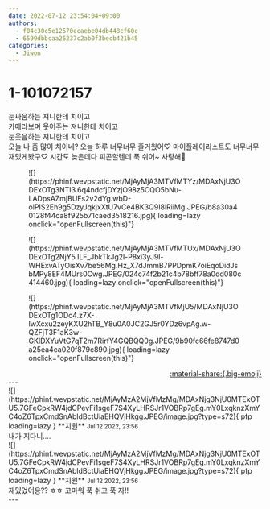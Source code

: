 ```yaml
---
date: 2022-07-12 23:54:04+09:00
authors:
  - f04c30c5e12570ecaebe04db448cf60c
  - 6599dbbcaa26237c2ab0f3becb421b45
categories:
  - Jiwon
---
```


# 1-101072157

<div class="post-container" markdown="1">
<div class="content-container md-sidebar__scrollwrap" markdown="1">

눈싸움하는 져니한테 치이고<br>카메라보며 웃어주는 져니한테 치이고<br>눈웃음하는 져니한테 치이고<br>오늘 나 좀 많이 치이네? 오늘 하루 너무너무 즐거웠어♡ 마이플레이리스트도 너무너무 재밌게봤구♡ 시간도 늦은데다 피곤할텐데 푹 쉬어~ 사랑해💙
<figure markdown="1">
![](https://phinf.wevpstatic.net/MjAyMjA3MTVfMTYz/MDAxNjU3ODExOTg3NTI3.6q4ndcfjDYzjO98z5CQO5bNu-LADpsAZmjBUFs2v2dYg.wbD-olPIS2Eh9g5DzyJqkjxXtU7vCe4BK3Q9I8lRiiMg.JPEG/b8a30a40128f44ca8f925b71caed3518216.jpg){ loading=lazy onclick="openFullscreen(this)"}
</figure>

<figure markdown="1">
![](https://phinf.wevpstatic.net/MjAyMjA3MTVfMTUx/MDAxNjU3ODExOTg2NjY5.ILF_JbkTkJg2l-P8xi3yJ9l-WHExvATyOisXv7be56Mg.Hz_X7dJmmB7PPDpmK7oiEqoDidJsbMPy8EF4MUrs0Cwg.JPEG/024c74f2b21c4b78bff78a0dd080c414460.jpg){ loading=lazy onclick="openFullscreen(this)"}
</figure>

<figure markdown="1">
![](https://phinf.wevpstatic.net/MjAyMjA3MTVfMjU5/MDAxNjU3ODExOTg1ODc4.z7X-IwXcxu2zeyKXU2hTB_Y8u0A0JC2GJ5r0YDz6vpAg.w-QZFjT3F1aK3w-GKIDXYuVtG7qT2m7RirfY4GQBQQ0g.JPEG/9b90fc66fe8747d0a25ea4ca020f879c890.jpg){ loading=lazy onclick="openFullscreen(this)"}
</figure>


</div>
</div>

<div style="text-align: right;" markdown="1">
<a href="https://weverse.io/fromis9/fanpost/1-101072157" style="text-align: right;">:material-share:{.big-emoji}</a>
</div>
---

<div class="comments-container md-sidebar__scrollwrap" markdown="1">
<div class="comment" markdown="1">
<div class='id-container' markdown="1">
![](https://phinf.wevpstatic.net/MjAyMzA2MjVfMzMg/MDAxNjg3NjU0MTExOTU5.7GFeCpkRW4jdCPevFi1sgeF7S4XyLHRSJr1VOBRp7gEg.mY0LxqknzXmYC4oZ6TpxCmdSnAbldBctUiaEHQVjHkgg.JPEG/image.jpg?type=s72){ pfp loading=lazy }
**<span class="artist">지원</span>** <small>Jul 12 2022, 23:56</small><br>
</div>
<div class='comment-body' markdown="1">
내가 지다니....
</div>
</div>
<div class="comment" markdown="1">
<div class='id-container' markdown="1">
![](https://phinf.wevpstatic.net/MjAyMzA2MjVfMzMg/MDAxNjg3NjU0MTExOTU5.7GFeCpkRW4jdCPevFi1sgeF7S4XyLHRSJr1VOBRp7gEg.mY0LxqknzXmYC4oZ6TpxCmdSnAbldBctUiaEHQVjHkgg.JPEG/image.jpg?type=s72){ pfp loading=lazy }
**<span class="artist">지원</span>** <small>Jul 12 2022, 23:56</small><br>
</div>
<div class='comment-body' markdown="1">
재밌었어용?? ㅎㅎ 고마워 푹 쉬고 푹 자!!
</div>
</div>
</div>
---
